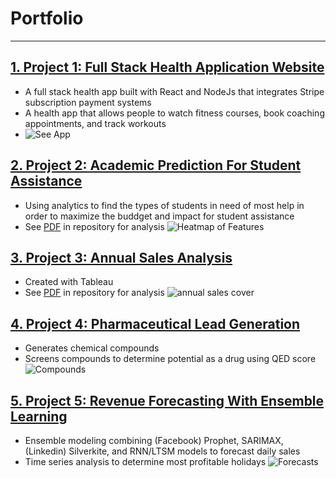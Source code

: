 # Portfolio
<hr>

## [1. Project 1: Full Stack Health Application Website](https://github.com/Andyn201/Health-App-Website)
- A full stack health app built with React and NodeJs that integrates Stripe subscription payment systems
- A health app that allows people to watch fitness courses, book coaching appointments, and track workouts 
- ![See App](https://seryph.herokuapp.com/)

## [2. Project 2: Academic Prediction For Student Assistance](https://github.com/Andyn201/Academics-Modeling)
- Using analytics to find the types of students in need of most help in order to maximize the buddget and impact for student assistance
- See [PDF](https://github.com/Andyn201/Academics-Modeling/blob/main/Modeling%20Academic%20Success.pdf) in repository for analysis
![Heatmap of Features](https://imagedelivery.net/K5TI-EHerRDIgbgGIcCsuw/155cb415-e7cd-46c1-c4ef-0dd282c11500/public)

## [3. Project 3: Annual Sales Analysis](https://github.com/Andyn201/Sales-Analysis/tree/main)
- Created with Tableau
- See [PDF](https://github.com/Andyn201/Sales-Analysis/blob/main/Sales_Analysis_Project.pdf) in repository for analysis
![annual sales cover](https://imagedelivery.net/K5TI-EHerRDIgbgGIcCsuw/1f86366f-7272-453f-f620-c3fcd42bd100/public)

## [4. Project 4: Pharmaceutical Lead Generation](https://github.com/Andyn201/Pharmaceutical-Lead-Generation)
- Generates chemical compounds
- Screens compounds to determine potential as a drug using QED score
![Compounds](https://imagedelivery.net/K5TI-EHerRDIgbgGIcCsuw/d120f204-dd71-4474-b56a-396e7ccb2d00/public)

## [5. Project 5: Revenue Forecasting With Ensemble Learning](https://github.com/Andyn201/Revenue-Forecasting)
- Ensemble modeling combining (Facebook) Prophet, SARIMAX, (Linkedin) Silverkite, and RNN/LTSM models to forecast daily sales
- Time series analysis to determine most profitable holidays
![Forecasts](https://imagedelivery.net/K5TI-EHerRDIgbgGIcCsuw/8577b780-dd43-4780-a6f1-0341ad39a800/public)



